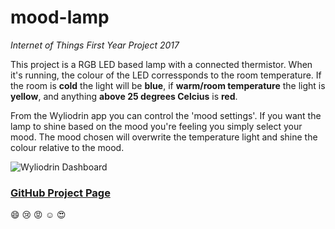 # mood-lamp
_Internet of Things First Year Project 2017_

This project is a RGB LED based lamp with a connected thermistor. When it's running, the colour of the LED  corressponds to the room temperature. If the room is **cold** the light will be **blue**, if **warm/room temperature** the light is **yellow**, and anything **above 25 degrees Celcius** is **red**. 

From the Wyliodrin app you can control the 'mood settings'. If you want the lamp to shine based on the mood you're feeling you simply select your mood. The mood chosen will overwrite the temperature light and shine the colour relative to the mood.

![Wyliodrin Dashboard](https://cloud.githubusercontent.com/assets/23510912/25627257/e40f8632-2f59-11e7-8ba4-8216b06d7aca.PNG)

### [GitHub Project Page](https://lauriefitz.github.io/mood-lamp/)
:smile:   :cry:   :rage:    :relaxed:   :heart_eyes:
